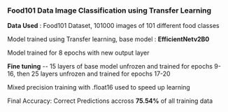 ### **Food101 Data Image Classification using Transfer Learning**

**Data Used** : Food101 Dataset, 101000 images of 101 different food classes

Model trained using Transfer learning, base model : **EfficientNetv2B0**

Model trained for 8 epochs with new output layer

**Fine tuning** -- 15 layers of base model unfrozen and trained for epochs 9-16, then 25 layers unfrozen and trained for epochs 17-20

Mixed precision training with .float16 used to speed up learning

Final Accuracy: Correct Predictions accross **75.54%** of all training data

